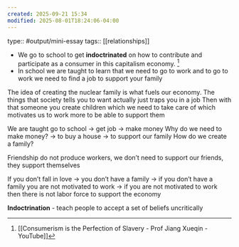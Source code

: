 ```yaml
---
created: 2025-09-21 15:34
modified: 2025-08-01T18:24:06-04:00
---
```

type:: #output/mini-essay 
tags:: [[relationships]]



- We go to school to get **indoctrinated** on how to contribute and participate as a consumer in this capitalism economy.  [^1]
- In school we are taught to learn that we need to go to work and to go to work we need to find a job to support your family

The idea of creating the nuclear family is what fuels our economy. The things that society tells you to want actually just traps you in a job 
Then with that someone you create children which we need to take care of which motivates us to work more to be able to support them

We are taught go to school -> get job -> make money
Why do we need to make money?
	-> to buy a house
	-> to support our family
How do we create a family?



Friendship do not produce workers, we don’t need to support our friends, they support themselves

If you don’t fall in love -> you don’t have a family -> if you don’t have a family you are not motivated to work -> if you are not motivated to work then there is not labor force to support the economy 

**Indoctrination** - teach people to accept a set of beliefs uncritically


[^1]: [[Consumerism is the Perfection of Slavery - Prof Jiang Xueqin - YouTube]]
